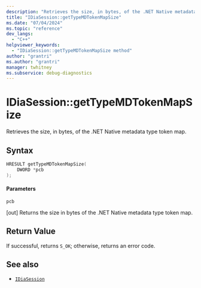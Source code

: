 ```yaml
---
description: "Retrieves the size, in bytes, of the .NET Native metadata type token map."
title: "IDiaSession::getTypeMDTokenMapSize"
ms.date: "07/04/2024"
ms.topic: "reference"
dev_langs:
  - "C++"
helpviewer_keywords:
  - "IDiaSession::getTypeMDTokenMapSize method"
author: "grantri"
ms.author: "grantri"
manager: twhitney
ms.subservice: debug-diagnostics
---
```

# IDiaSession::getTypeMDTokenMapSize

Retrieves the size, in bytes, of the .NET Native metadata type token map.

## Syntax

```C++
HRESULT getTypeMDTokenMapSize(
    DWORD *pcb
);
```

#### Parameters

 `pcb`

[out] Returns the size in bytes of the .NET Native metadata type token map.

## Return Value

 If successful, returns `S_OK`; otherwise, returns an error code.

## See also

- [`IDiaSession`](../../debugger/debug-interface-access/idiasession.md)
